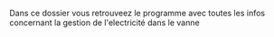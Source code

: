 Dans ce dossier vous retrouveez le programme avec toutes les infos concernant la gestion de l'electricité dans le vanne